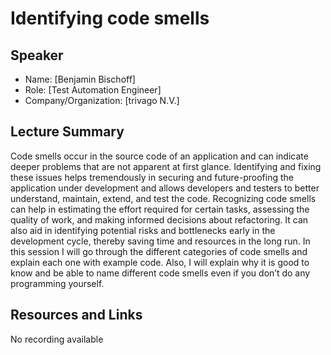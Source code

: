 # Identifying code smells

## Speaker

- Name: [Benjamin Bischoff]
- Role: [Test Automation Engineer]
- Company/Organization: [trivago N.V.]

## Lecture Summary

Code smells occur in the source code of an application and can indicate deeper problems that are not apparent at first glance. Identifying and fixing these issues helps tremendously in securing and future-proofing the application under development and allows developers and testers to better understand, maintain, extend, and test the code. Recognizing code smells can help in estimating the effort required for certain tasks, assessing the quality of work, and making informed decisions about refactoring. It can also aid in identifying potential risks and bottlenecks early in the development cycle, thereby saving time and resources in the long run. In this session I will go through the different categories of code smells and explain each one with example code. Also, I will explain why it is good to know and be able to name different code smells even if you don’t do any programming yourself.

## Resources and Links

No recording available
